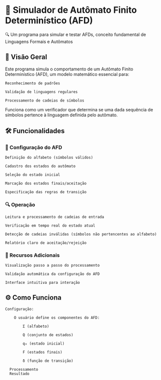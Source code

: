 # 🤖 Simulador de Autômato Finito Determinístico (AFD)

🔍 Um programa para simular e testar AFDs, conceito fundamental de Linguagens Formais e Autômatos  
## 📌 Visão Geral

Este programa simula o comportamento de um Autômato Finito Determinístico (AFD), um modelo matemático essencial para:

    Reconhecimento de padrões

    Validação de linguagens regulares

    Processamento de cadeias de símbolos

Funciona como um verificador que determina se uma dada sequência de símbolos pertence à linguagem definida pelo autômato.
## 🛠️ Funcionalidades
### 🔧 Configuração do AFD

    Definição do alfabeto (símbolos válidos)

    Cadastro dos estados do autômato

    Seleção do estado inicial

    Marcação dos estados finais/aceitação

    Especificação das regras de transição

### 🔍 Operação

    Leitura e processamento de cadeias de entrada

    Verificação em tempo real do estado atual

    Detecção de cadeias inválidas (símbolos não pertencentes ao alfabeto)

    Relatório claro de aceitação/rejeição

### 💾 Recursos Adicionais

    Visualização passo a passo do processamento

    Validação automática da configuração do AFD

    Interface intuitiva para interação

## ⚙️ Como Funciona

    Configuração:

        O usuário define os componentes do AFD:

            Σ (alfabeto)

            Q (conjunto de estados)

            q₀ (estado inicial)

            F (estados finais)

            δ (função de transição)

      Processamento
      Resultado
